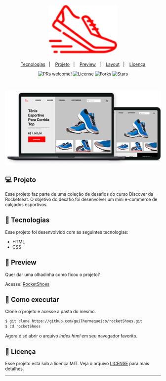 <h1 align="center">
    <img alt="RocketShoes" title="RocketShoes" src=".github/logo.svg" width="220px">
</h1>

<p align="center">
    <a href="#-tecnologias">Tecnologias</a>&nbsp;&nbsp;&nbsp;|&nbsp;&nbsp;&nbsp;
    <a href="#-projeto">Projeto</a>&nbsp;&nbsp;&nbsp;|&nbsp;&nbsp;&nbsp;
    <a href="#-preview">Preview</a>&nbsp;&nbsp;&nbsp;|&nbsp;&nbsp;&nbsp;
    <a href="#-layout">Layout</a>&nbsp;&nbsp;&nbsp;|&nbsp;&nbsp;&nbsp;
    <a href="#-licença">Licença</a>
</p>

<p align="center">
  <img src="https://img.shields.io/static/v1?label=PRs&message=welcome&color=FF0000&labelColor=000" alt="PRs welcome!" />

  <img src="https://img.shields.io/static/v1?label=license&message=MIT&color=FF0000&labelColor=000" alt="License">
  
  <img src="https://img.shields.io/github/forks/guilhermequeico/rocketshoes?label=forks&message=MIT&color=FF0000&labelColor=000" alt="Forks">

  <img src="https://img.shields.io/github/stars/guilhermequeico/rocketshoes?label=stars&message=MIT&color=FF0000&labelColor=000" alt="Stars">
</p>

<br>

<p align="center">
  <img alt="RocketShoes" src=".github/screen.png">
</p>

## 💻 Projeto
Esse projeto faz parte de uma coleção de desafios do curso Discover da Rocketseat. O objetivo do desafio foi desenvolver um mini e-commerce de calçados esportivos.

## 🧪 Tecnologias
Esse projeto foi desenvolvido com as seguintes tecnologias:

- HTML
- CSS

## 🔎 Preview
Quer dar uma olhadinha como ficou o projeto?

Acesse: [RocketShoes](https://guilhermequeico.github.io/rocketShoes/)

## 🚀 Como executar
Clone o projeto e acesse a pasta do mesmo.

```bash
$ git clone https://github.com/guilhermequeico/rocketShoes.git
$ cd rocketShoes
```
Agora é só abrir o arquivo <i>index.html</i> em seu navegador favorito.

## 📝 Licença
Esse projeto está sob a licença MIT. Veja o arquivo [LICENSE](LICENSE) para mais detalhes.

---
